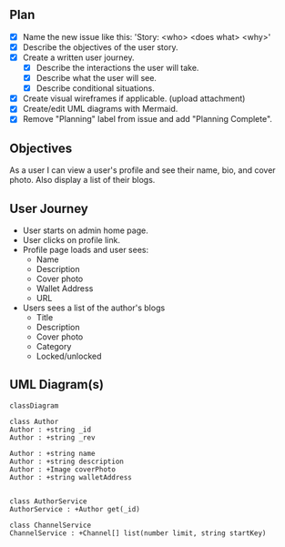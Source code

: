 ## Plan
* [x] Name the new issue like this: 'Story: \<who\> \<does what\> \<why>\'
* [x] Describe the objectives of the user story.
* [x] Create a written user journey. 
    * [x] Describe the interactions the user will take. 
    * [x] Describe what the user will see.
    * [x] Describe conditional situations.
* [x] Create visual wireframes if applicable. (upload attachment)
* [x] Create/edit UML diagrams with Mermaid.
* [x] Remove "Planning" label from issue and add "Planning Complete".

## Objectives
As a user I can view a user's profile and see their name, bio, and cover photo. Also display a list of their blogs.

## User Journey
* User starts on admin home page.
* User clicks on profile link.
* Profile page loads and user sees:
  * Name
  * Description
  * Cover photo
  * Wallet Address
  * URL
* Users sees a list of the author's blogs
  * Title
  * Description
  * Cover photo
  * Category
  * Locked/unlocked

## UML Diagram(s)
```mermaid
classDiagram

class Author
Author : +string _id 
Author : +string _rev 

Author : +string name
Author : +string description
Author : +Image coverPhoto
Author : +string walletAddress


class AuthorService
AuthorService : +Author get(_id)

class ChannelService
ChannelService : +Channel[] list(number limit, string startKey)
```
